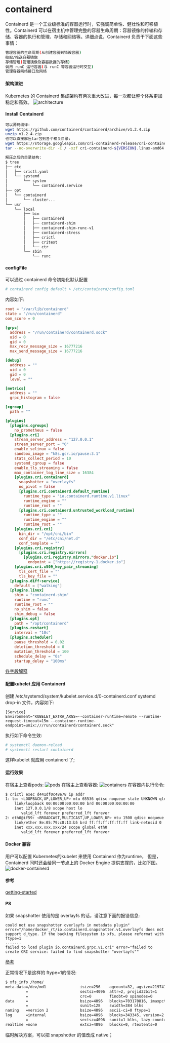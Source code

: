 # containerd
Containerd 是一个工业级标准的容器运行时，它强调简单性、健壮性和可移植性。Containerd 可以在宿主机中管理完整的容器生命周期：容器镜像的传输和存储、容器的执行和管理、存储和网络等。详细点说，Containerd 负责干下面这些事情：
```bash
管理容器的生命周期(从创建容器到销毁容器)
拉取/推送容器镜像
存储管理(管理镜像及容器数据的存储)
调用 runC 运行容器(与 runC 等容器运行时交互)
管理容器网络接口及网络
```

#### 架构演进
Kubernetes 的 Containerd 集成架构有两次重大改进，每一次都让整个体系更加稳定和高效。
![architecture](/images/architecture.png)

#### Install Containerd
```bash
可以源码编译:
wget https://github.com/containerd/containerd/archive/v1.2.4.zip
unzip v1.2.4.zip
也可以直接解压tar包到各个相关目录:
wget https://storage.googleapis.com/cri-containerd-release/cri-containerd-1.2.4.linux-amd64.tar.gz
tar --no-overwrite-dir -C / -xzf cri-containerd-${VERSION}.linux-amd64.tar.gz

解压之后的目录结构:
$ tree
├── etc
│   ├── crictl.yaml
│   └── systemd
│       └── system
│           └── containerd.service
├── opt
│   └── containerd
│       └── cluster...
└── usr
    └── local
        ├── bin
        │   ├── containerd
        │   ├── containerd-shim
        │   ├── containerd-shim-runc-v1
        │   ├── containerd-stress
        │   ├── crictl
        │   ├── critest
        │   └── ctr
        └── sbin
            └── runc
```

#### configFile
可以通过 containerd 命令初始化默认配置
```bash
# containerd config default > /etc/containerd/config.toml
```
内容如下:
```toml
root = "/var/lib/containerd"
state = "/run/containerd"
oom_score = 0

[grpc]
  address = "/run/containerd/containerd.sock"
  uid = 0
  gid = 0
  max_recv_message_size = 16777216
  max_send_message_size = 16777216

[debug]
  address = ""
  uid = 0
  gid = 0
  level = ""

[metrics]
  address = ""
  grpc_histogram = false

[cgroup]
  path = ""

[plugins]
  [plugins.cgroups]
    no_prometheus = false
  [plugins.cri]
    stream_server_address = "127.0.0.1"
    stream_server_port = "0"
    enable_selinux = false
    sandbox_image = "k8s.gcr.io/pause:3.1"
    stats_collect_period = 10
    systemd_cgroup = false
    enable_tls_streaming = false
    max_container_log_line_size = 16384
    [plugins.cri.containerd]
      snapshotter = "overlayfs"
      no_pivot = false
      [plugins.cri.containerd.default_runtime]
        runtime_type = "io.containerd.runtime.v1.linux"
        runtime_engine = ""
        runtime_root = ""
      [plugins.cri.containerd.untrusted_workload_runtime]
        runtime_type = ""
        runtime_engine = ""
        runtime_root = ""
    [plugins.cri.cni]
      bin_dir = "/opt/cni/bin"
      conf_dir = "/etc/cni/net.d"
      conf_template = ""
    [plugins.cri.registry]
      [plugins.cri.registry.mirrors]
        [plugins.cri.registry.mirrors."docker.io"]
          endpoint = ["https://registry-1.docker.io"]
    [plugins.cri.x509_key_pair_streaming]
      tls_cert_file = ""
      tls_key_file = ""
  [plugins.diff-service]
    default = ["walking"]
  [plugins.linux]
    shim = "containerd-shim"
    runtime = "runc"
    runtime_root = ""
    no_shim = false
    shim_debug = false
  [plugins.opt]
    path = "/opt/containerd"
  [plugins.restart]
    interval = "10s"
  [plugins.scheduler]
    pause_threshold = 0.02
    deletion_threshold = 0
    mutation_threshold = 100
    schedule_delay = "0s"
    startup_delay = "100ms"
```
[各字段解释](https://github.com/containerd/cri/blob/master/docs/config.md)
#### 配置kubelet 应用 Containerd
创建 /etc/systemd/system/kubelet.service.d/0-containerd.conf systemd drop-in 文件，内容如下:
```
[Service]                                                 
Environment="KUBELET_EXTRA_ARGS=--container-runtime=remote --runtime-request-timeout=15m --container-runtime-endpoint=unix:///run/containerd/containerd.sock"
```
执行如下命令生效:
```bash
# systemctl daemon-reload
# systemctl restart containerd
```
这样kubelet 就应用 containerd 了;

#### 运行效果
在宿主上查看pods:
![pods](/images/pods-result.png)
在宿主上查看容器:
![containers](/images/containers-result.png)
在容器内执行命令:
```bash
$ crictl exec d441df0c48e78 ip addr
1: lo: <LOOPBACK,UP,LOWER_UP> mtu 65536 qdisc noqueue state UNKNOWN qlen 1
    link/loopback 00:00:00:00:00:00 brd 00:00:00:00:00:00
    inet 127.0.0.1/8 scope host lo
       valid_lft forever preferred_lft forever
2: eth0@if59: <BROADCAST,MULTICAST,UP,LOWER_UP> mtu 1500 qdisc noqueue state UNKNOWN
    link/ether 8e:05:79:c8:13:b5 brd ff:ff:ff:ff:ff:ff link-netnsid 0
    inet xxx.xxx.xxx.xxx/24 scope global eth0
       valid_lft forever preferred_lft forever
```

#### Docker 兼容
用户可以配置 Kubernetes的kubelet 来使用 Containerd 作为runtime， 但是， Containerd 同时还会给同一节点上的 Docker Engine 提供支撑的，比如下图。
![docker-containerd](/images/docker-containerd.png)

#### 参考
[getting-started](https://containerd.io/docs/getting-started/)

#### PS
如果 snapshotter 使用的是 overlayfs 的话，请注意下面的报错信息:
```
could not use snapshotter overlayfs in metadata plugin" error="/home/docker_rt/io.containerd.snapshotter.v1.overlayfs does not support d_type. If the backing filesystem is xfs, please reformat with ftype=1
.......
failed to load plugin io.containerd.grpc.v1.cri" error="failed to create CRI service: failed to find snapshotter "overlayfs""
```
[参考](https://linuxer.pro/2017/03/what-is-d_type-and-why-docker-overlayfs-need-it/)

正常情况下是这样的 ftype=1的情况:
```bash
$ xfs_info /home/
meta-data=/dev/md1               isize=256    agcount=32, agsize=21974144 blks
         =                       sectsz=4096  attr=2, projid32bit=1
         =                       crc=0        finobt=0 spinodes=0
data     =                       bsize=4096   blocks=703170816, imaxpct=5
         =                       sunit=128    swidth=384 blks
naming   =version 2              bsize=4096   ascii-ci=0 ftype=1
log      =internal               bsize=4096   blocks=343345, version=2
         =                       sectsz=4096  sunit=1 blks, lazy-count=1
realtime =none                   extsz=4096   blocks=0, rtextents=0
```

临时解决方案，可以把 snapshotter 的值改成 native；
